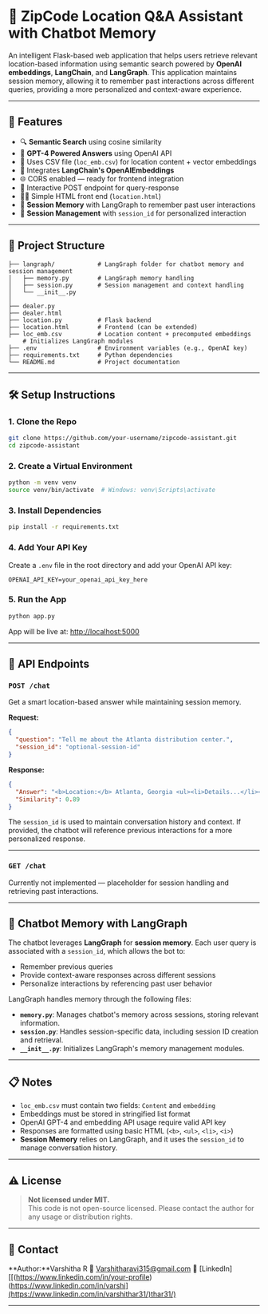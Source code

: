 # 📍 ZipCode Location Q&A Assistant with Chatbot Memory

An intelligent Flask-based web application that helps users retrieve relevant location-based information using semantic search powered by **OpenAI embeddings**, **LangChain**, and **LangGraph**. This application maintains session memory, allowing it to remember past interactions across different queries, providing a more personalized and context-aware experience.

---

## 🚀 Features

- 🔍 **Semantic Search** using cosine similarity
- 🤖 **GPT-4 Powered Answers** using OpenAI API
- 📁 Uses CSV file (`loc_emb.csv`) for location content + vector embeddings
- 🧠 Integrates **LangChain's OpenAIEmbeddings**
- 🌐 CORS enabled — ready for frontend integration
- 💬 Interactive POST endpoint for query-response
- 🧑‍💻 Simple HTML front end (`location.html`)
- 🧠 **Session Memory** with LangGraph to remember past user interactions
- 🔑 **Session Management** with `session_id` for personalized interaction

---

## 📂 Project Structure

```
├── langraph/            # LangGraph folder for chatbot memory and session management
│   ├── memory.py        # LangGraph memory handling
│   ├── session.py       # Session management and context handling
│   └── __init__.py  
│
├── dealer.py
├── dealer.html 
├── location.py          # Flask backend
├── location.html        # Frontend (can be extended)
├── loc_emb.csv          # Location content + precomputed embeddings
    # Initializes LangGraph modules
├── .env                 # Environment variables (e.g., OpenAI key)
├── requirements.txt     # Python dependencies
└── README.md            # Project documentation
```

---

## 🛠️ Setup Instructions

### 1. Clone the Repo

```bash
git clone https://github.com/your-username/zipcode-assistant.git
cd zipcode-assistant
```

### 2. Create a Virtual Environment

```bash
python -m venv venv
source venv/bin/activate  # Windows: venv\Scripts\activate
```

### 3. Install Dependencies

```bash
pip install -r requirements.txt
```

### 4. Add Your API Key

Create a `.env` file in the root directory and add your OpenAI API key:

```
OPENAI_API_KEY=your_openai_api_key_here
```

### 5. Run the App

```bash
python app.py
```

App will be live at: [http://localhost:5000](http://localhost:5000)

---

## 🔌 API Endpoints

### `POST /chat`

Get a smart location-based answer while maintaining session memory.

**Request:**

```json
{
  "question": "Tell me about the Atlanta distribution center.",
  "session_id": "optional-session-id"
}
```

**Response:**

```json
{
  "Answer": "<b>Location:</b> Atlanta, Georgia <ul><li>Details...</li></ul>",
  "Similarity": 0.89
}
```

The `session_id` is used to maintain conversation history and context. If provided, the chatbot will reference previous interactions for a more personalized response.

---

### `GET /chat`

Currently not implemented — placeholder for session handling and retrieving past interactions.

---

## 💬 Chatbot Memory with LangGraph

The chatbot leverages **LangGraph** for **session memory**. Each user query is associated with a `session_id`, which allows the bot to:

- Remember previous queries
- Provide context-aware responses across different sessions
- Personalize interactions by referencing past user behavior

LangGraph handles memory through the following files:

- **`memory.py`**: Manages chatbot's memory across sessions, storing relevant information.
- **`session.py`**: Handles session-specific data, including session ID creation and retrieval.
- **`__init__.py`**: Initializes LangGraph's memory management modules.

---

## 📋 Notes

- `loc_emb.csv` must contain two fields: `Content` and `embedding`
- Embeddings must be stored in stringified list format
- OpenAI GPT-4 and embedding API usage require valid API key
- Responses are formatted using basic HTML (`<b>`, `<ul>`, `<li>`, `<i>`)
- **Session Memory** relies on LangGraph, and it uses the `session_id` to manage conversation history.

---

## ⚠️ License

> **Not licensed under MIT.**  
> This code is not open-source licensed. Please contact the author for any usage or distribution rights.

---

## 🙌 Contact

**Author:**Varshitha R 
📧 Varshitharavi315@gmail.com
🔗 [LinkedIn][[(https://www.linkedin.com/in/your-profile)(https://www.linkedin.com/in/varshi](https://www.linkedin.com/in/varshithar31/)thar31/)

---
```
